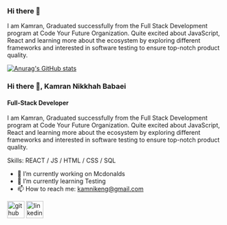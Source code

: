 ### Hi there 👋

I am Kamran, Graduated successfully from the Full Stack Development program at Code Your Future Organization. Quite excited about JavaScript, React and learning more about the ecosystem by exploring different frameworks and interested in software testing to ensure top-notch product quality.

[![Anurag's GitHub stats](https://github-readme-stats.vercel.app/api?username=KamNik0044)](https://github.com/anuraghazra/github-readme-stats)

### Hi there 👋, Kamran Nikkhah Babaei
#### Full-Stack Developer
I am Kamran, Graduated successfully from the Full Stack Development program at Code Your Future Organization. Quite excited about JavaScript, React and learning more about the ecosystem by exploring different frameworks and interested in software testing to ensure top-notch product quality.

Skills: REACT / JS / HTML / CSS / SQL

- 🔭 I’m currently working on Mcdonalds 
- 🌱 I’m currently learning Testing 
- 📫 How to reach me: kamnikeng@gmail.com 


[<img src='https://cdn.jsdelivr.net/npm/simple-icons@3.0.1/icons/github.svg' alt='github' height='40'>](https://github.com/https://github.com/KamNik0044)  [<img src='https://cdn.jsdelivr.net/npm/simple-icons@3.0.1/icons/linkedin.svg' alt='linkedin' height='40'>](https://www.linkedin.com/in/https://www.linkedin.com/in/kamnik1//)  

